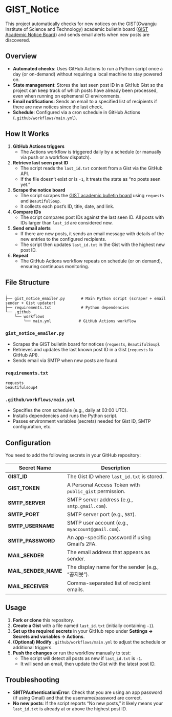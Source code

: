 # GIST_Notice

This project automatically checks for new notices on the GIST(Gwangju Institute of Science and Technology) academic bulletin board ([GIST Academic Notice Board](https://www.gist.ac.kr/kr/html/sub05/050209.html?mode=L)) and sends email alerts when new posts are discovered.

## Overview

- **Automated checks**: Uses GitHub Actions to run a Python script once a day (or on-demand) without requiring a local machine to stay powered on.
- **State management**: Stores the last seen post ID in a GitHub Gist so the project can keep track of which posts have already been processed, even when running on ephemeral CI environments.
- **Email notifications**: Sends an email to a specified list of recipients if there are new notices since the last check.  
- **Schedule**: Configured via a cron schedule in GitHub Actions (`.github/workflows/main.yml`).
  
## How It Works

1. **GitHub Actions triggers**  
   - The Actions workflow is triggered daily by a schedule (or manually via push or a workflow dispatch).
2. **Retrieve last seen post ID**  
   - The script reads the `last_id.txt` content from a Gist via the GitHub API.  
   - If the file doesn’t exist or is `-1`, it treats the state as “no posts seen yet.”
3. **Scrape the notice board**  
   - The script scrapes the [GIST academic bulletin board](https://www.gist.ac.kr/kr/html/sub05/050209.html?mode=L) using `requests` and `BeautifulSoup`.
   - It collects each post’s ID, title, date, and link.
4. **Compare IDs**  
   - The script compares post IDs against the last seen ID. All posts with IDs larger than `last_id` are considered new.
5. **Send email alerts**  
   - If there are new posts, it sends an email message with details of the new entries to the configured recipients.  
   - The script then updates `last_id.txt` in the Gist with the highest new post ID.
6. **Repeat**  
   - The GitHub Actions workflow repeats on schedule (or on demand), ensuring continuous monitoring.

## File Structure

```
.
├── gist_notice_emailer.py       # Main Python script (scraper + email sender + Gist updater)
├── requirements.txt             # Python dependencies
└── .github
    └── workflows
        └── main.yml            # GitHub Actions workflow
```

### `gist_notice_emailer.py`
- Scrapes the GIST bulletin board for notices (`requests`, `BeautifulSoup`).
- Retrieves and updates the last known post ID in a Gist (`requests` to GitHub API).
- Sends email via SMTP when new posts are found.

### `requirements.txt`
```
requests
beautifulsoup4
```

### `.github/workflows/main.yml`
- Specifies the cron schedule (e.g., daily at 03:00 UTC).
- Installs dependencies and runs the Python script.
- Passes environment variables (secrets) needed for Gist ID, SMTP configuration, etc.

## Configuration

You need to add the following secrets in your GitHub repository:

| Secret Name       | Description                                   |
|-------------------|-----------------------------------------------|
| **GIST_ID**       | The Gist ID where `last_id.txt` is stored.    |
| **GIST_TOKEN**    | A Personal Access Token with `public_gist` permission. |
| **SMTP_SERVER**   | SMTP server address (e.g., `smtp.gmail.com`). |
| **SMTP_PORT**     | SMTP server port (e.g., `587`).               |
| **SMTP_USERNAME** | SMTP user account (e.g., `myaccount@gmail.com`).  |
| **SMTP_PASSWORD** | An app-specific password if using Gmail’s 2FA. |
| **MAIL_SENDER**   | The email address that appears as sender.     |
| **MAIL_SENDER_NAME** | The display name for the sender (e.g., “공지봇”). |
| **MAIL_RECEIVER** | Comma-separated list of recipient emails.     |

## Usage

1. **Fork or clone** this repository.
2. **Create a Gist** with a file named `last_id.txt` (initially containing `-1`).
3. **Set up the required secrets** in your GitHub repo under **Settings → Secrets and variables → Actions**.
4. **(Optional) Modify** `.github/workflows/main.yml` to adjust the schedule or additional triggers.
5. **Push the changes** or run the workflow manually to test:
   - The script will detect all posts as new if `last_id.txt` is `-1`.
   - It will send an email, then update the Gist with the latest post ID.

## Troubleshooting

- **SMTPAuthenticationError**: Check that you are using an app password (if using Gmail) and that the username/password are correct.
- **No new posts**: If the script reports “No new posts,” it likely means your `last_id.txt` is already at or above the highest post ID.
